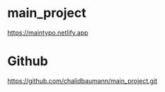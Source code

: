 # main_project
https://maintypo.netlify.app

# Github
https://github.com/chalidbaumann/main_project.git
